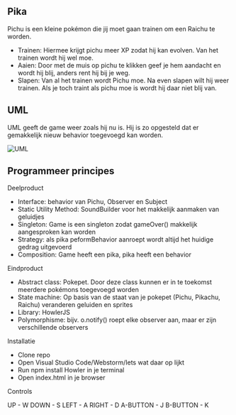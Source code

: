 ## Pika

Pichu is een kleine pokémon die jij moet gaan trainen om een Raichu te worden. 

- Trainen: Hiermee krijgt pichu meer XP zodat hij kan evolven. Van het trainen wordt hij wel moe. 
- Aaien: Door met de muis op pichu te klikken geef je hem aandacht en wordt hij blij, anders rent hij bij je weg. 
- Slapen: Van al het trainen wordt Pichu moe. Na even slapen wilt hij weer trainen. Als je toch traint als pichu moe is wordt hij daar niet blij van. 

## UML

UML geeft de game weer zoals hij nu is. Hij is zo opgesteld dat er gemakkelijk nieuw behavior toegevoegd kan worden. 

![UML](https://github.com/UnicornInReverse/Pika/blob/master/docs/PokepetUML.png)

## Programmeer principes

Deelproduct

- Interface: behavior van Pichu, Observer en Subject
- Static Utility Method: SoundBuilder voor het makkelijk aanmaken van geluidjes
- Singleton: Game is een singleton zodat gameOver() makkelijk aangesproken kan worden
- Strategy: als pika peformBehavior aanroept wordt altijd het huidige gedrag uitgevoerd
- Composition: Game heeft een pika, pika heeft een behavior

Eindproduct

- Abstract class: Pokepet. Door deze class kunnen er in te toekomst meerdere pokémons toegevoegd worden
- State machine: Op basis van de staat van je pokepet (Pichu, Pikachu, Raichu) veranderen geluiden en sprites
- Library: HowlerJS
- Polymorphisme: bijv. o.notify() roept elke observer aan, maar er zijn verschillende observers

Installatie

- Clone repo
- Open Visual Studio Code/Webstorm/Iets wat daar op lijkt
- Run npm install Howler in je terminal
- Open index.html in je browser

Controls 

UP - W
DOWN - S
LEFT - A
RIGHT - D
A-BUTTON - J
B-BUTTON - K



